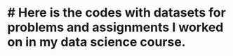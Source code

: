 # # Here is the codes with datasets for problems and assignments I worked on in my data science course.
